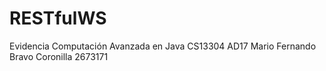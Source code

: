 # RESTfulWS
Evidencia Computación Avanzada en Java CS13304 AD17 Mario Fernando Bravo Coronilla 2673171
